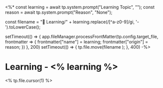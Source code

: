 <%* 
const learning = await tp.system.prompt("Learning Topic", "");
const reason = await tp.system.prompt("Reason", "None");

const filename = "🧠 Learning/" + learning.replace(/[^a-z0-9]/gi, '-').toLowerCase();

setTimeout(() => {
  app.fileManager.processFrontMatter(tp.config.target_file, frontmatter => {
  frontmatter["name"] = learning;
  frontmatter["origin"] = reason;
  })
}, 200)
setTimeout(() => {
  tp.file.move(filename );
}, 400)
-%>
# Learning - <% learning %>

<% tp.file.cursor(1) %>
